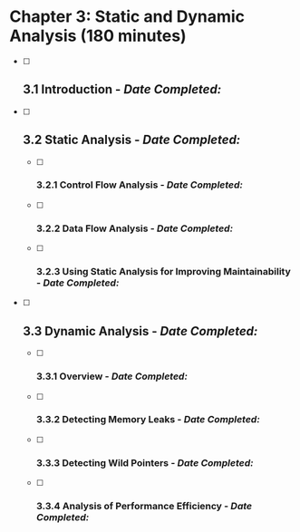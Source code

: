 # Chapter 3: Static and Dynamic Analysis (180 minutes)

- [ ] ## 3.1 Introduction - _Date Completed:_
- [ ] ## 3.2 Static Analysis - _Date Completed:_
  - [ ] ### 3.2.1 Control Flow Analysis - _Date Completed:_
  - [ ] ### 3.2.2 Data Flow Analysis - _Date Completed:_
  - [ ] ### 3.2.3 Using Static Analysis for Improving Maintainability - _Date Completed:_
- [ ] ## 3.3 Dynamic Analysis - _Date Completed:_
  - [ ] ### 3.3.1 Overview - _Date Completed:_
  - [ ] ### 3.3.2 Detecting Memory Leaks - _Date Completed:_
  - [ ] ### 3.3.3 Detecting Wild Pointers - _Date Completed:_
  - [ ] ### 3.3.4 Analysis of Performance Efficiency - _Date Completed:_
